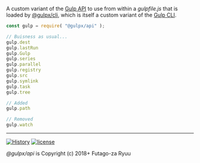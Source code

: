 A custom variant of the [Gulp API](https://www.npmjs.com/package/gulp) to use from within a _gulpfile.js_ that is loaded by [@gulpx/cli](https://www.npmjs.com/package/@gulpx/cli), which is itself a custom variant of the [Gulp CLI](https://www.npmjs.com/package/gulp-cli).

```js
const gulp = require( "@gulpx/api" );

// Buisness as usual...
gulp.dest
gulp.lastRun
gulp.Gulp
gulp.series
gulp.parallel
gulp.registry
gulp.src
gulp.symlink
gulp.task
gulp.tree

// Added
gulp.path

// Removed
gulp.watch
```

-----

[![History](https://img.shields.io/badge/github.com/futagoza/gulp-changelog-yellow.svg)](https://github.com/futagoza/gulp/blob/master/CHANGELOG.md)
[![license](https://img.shields.io/badge/license-mit-blue.svg)](https://opensource.org/licenses/MIT)

_@gulpx/api_ is Copyright (c) 2018+ Futago-za Ryuu
